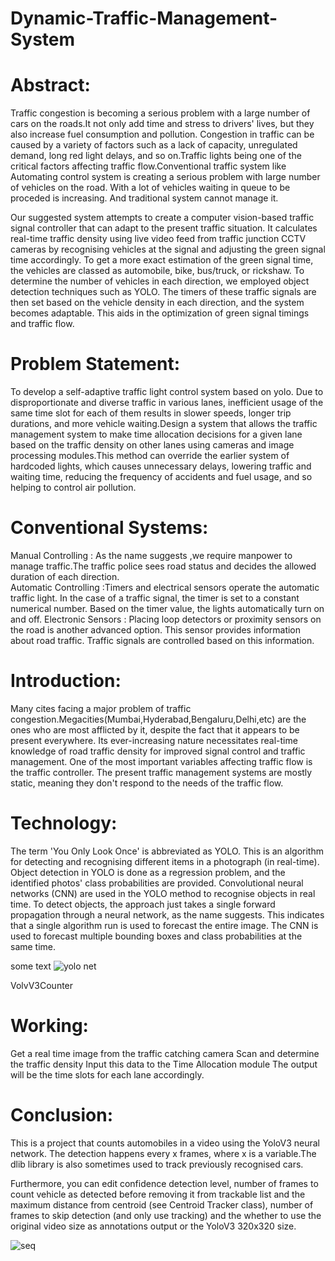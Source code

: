 # Dynamic-Traffic-Management-System

# Abstract:
Traffic congestion is becoming a serious problem with a large number of cars on the roads.It not only add time and stress to drivers' lives, but they also increase fuel consumption and pollution. Congestion in traffic can be caused by a variety of factors such as a lack of capacity, unregulated demand, long red light delays, and so on.Traffic lights being one of the critical factors affecting traffic flow.Conventional traffic system like Automating control system is creating  a serious problem with large number of vehicles on the road. With a lot of vehicles waiting in queue to be proceded is increasing. And traditional system cannot manage it.

Our suggested system attempts to create a computer vision-based traffic signal controller that can adapt to the present traffic situation. It calculates real-time traffic density using live video feed from traffic junction CCTV cameras by recognising vehicles at the signal and adjusting the green signal time accordingly. To get a more exact estimation of the green signal time, the vehicles are classed as automobile, bike, bus/truck, or rickshaw. To determine the number of vehicles in each direction, we employed object detection techniques such as YOLO. The timers of these traffic signals are then set based on the vehicle density in each direction, and the system becomes adaptable. This aids in the optimization of green signal timings and traffic flow.

# Problem Statement:

To develop a self-adaptive traffic light control system based on yolo. Due to disproportionate and diverse traffic in various lanes, inefficient usage of the same time slot for each of them results in slower speeds, longer trip durations, and more vehicle waiting.Design a system that allows the traffic management system to make time allocation decisions for a given lane based on the traffic density on other lanes using cameras and image processing modules.This method can override the earlier system of hardcoded lights, which causes unnecessary delays, lowering traffic and waiting time, reducing the frequency of accidents and fuel usage, and so helping to control air pollution.


# Conventional Systems:

Manual Controlling : As the name suggests ,we require manpower to manage traffic.The traffic police sees road status and decides the allowed duration of each direction.  
Automatic Controlling :Timers and electrical sensors operate the automatic traffic light. In the case of a traffic signal, the timer is set to a constant numerical number. Based on the timer value, the lights automatically turn on and off.
Electronic Sensors : Placing loop detectors or proximity sensors on the road is another advanced option. This sensor provides information about road traffic. Traffic signals are controlled based on this information.


# Introduction:

Many cites facing a major problem of traffic congestion.Megacities(Mumbai,Hyderabad,Bengaluru,Delhi,etc) are the ones who are most afflicted by it, despite the fact that it appears to be present everywhere. Its ever-increasing nature necessitates real-time knowledge of road traffic density for improved signal control and traffic management. One of the most important variables affecting traffic flow is the traffic controller. The present traffic management systems are mostly static, meaning they don't respond to the needs of the traffic flow.



# Technology:

The term 'You Only Look Once' is abbreviated as YOLO. This is an algorithm for detecting and recognising different items in a photograph (in real-time). Object detection in YOLO is done as a regression problem, and the identified photos' class probabilities are provided.
Convolutional neural networks (CNN) are used in the YOLO method to recognise objects in real time. To detect objects, the approach just takes a single forward propagation through a neural network, as the name suggests.
This indicates that a single algorithm run is used to forecast the entire image. The CNN is used to forecast multiple bounding boxes and class probabilities at the same time.



some text
![yolo net](https://user-images.githubusercontent.com/72182471/165361893-fd2fff2d-7f61-4c8c-95f3-7fe828a018ef.png)


VolvV3Counter
# Working:
Get a real time image from the traffic catching camera
Scan and determine the traffic density
Input this data to the Time Allocation module
The output will be the time slots for each lane accordingly.


# Conclusion:
This is a project that counts automobiles in a video using the YoloV3 neural network. The detection happens every  x frames, where x is a variable.The dlib library is also sometimes used to track previously recognised cars.

Furthermore, you can edit confidence detection level, number of frames to count vehicle as detected before removing it from trackable list and the maximum distance from centroid (see Centroid Tracker class), number of frames to skip detection (and only use tracking) and the whether to use the original video size as annotations output or the YoloV3 320x320 size.


![seq](https://user-images.githubusercontent.com/72182471/165362571-06875fea-9fe9-4075-a74e-871503363649.png)



